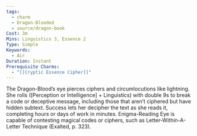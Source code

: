 ```yaml
---
tags:
  - charm
  - Dragon-Blooded
  - source/dragon-book
Cost: 3m
Mins: Linguistics 3, Essence 2
Type: Simple
Keywords:
  - Air
Duration: Instant
Prerequisite Charms:
  - "[[Cryptic Essence Cipher]]"
---
```

The Dragon-Blood’s eye pierces ciphers and circumlocutions like lightning. She rolls ([Perception or Intelligence] + Linguistics) with double 9s to break a code or deceptive message, including those that aren’t ciphered but have hidden subtext. Success lets her decipher the text as she reads it, completing hours or days of work in minutes. Enigma-Reading Eye is capable of contesting magical codes or ciphers, such as Letter-Within-A-Letter Technique (Exalted, p. 323).